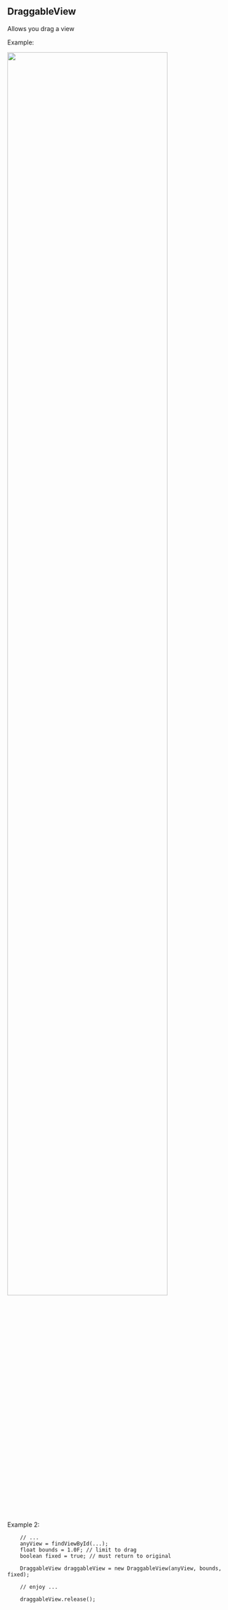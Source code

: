 <h2>DraggableView</h2>

<p>Allows you drag a view</p>

<p>Example:</p>
    <img src="https://github.com/alvessss/DraggableView/blob/master/example.gif" width="85%" height="85%"/>


<p>Example 2:</p>

        // ...
        anyView = findViewById(...);
        float bounds = 1.0F; // limit to drag
        boolean fixed = true; // must return to original

        DraggableView draggableView = new DraggableView(anyView, bounds, fixed);

        // enjoy ...

        draggableView.release();
